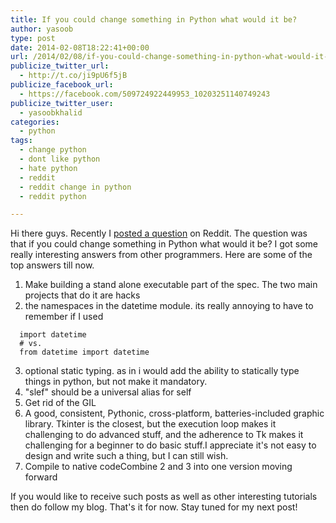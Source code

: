 ```yaml
---
title: If you could change something in Python what would it be?
author: yasoob
type: post
date: 2014-02-08T18:22:41+00:00
url: /2014/02/08/if-you-could-change-something-in-python-what-would-it-be/
publicize_twitter_url:
  - http://t.co/ji9pU6f5jB
publicize_facebook_url:
  - https://facebook.com/509724922449953_10203251140749243
publicize_twitter_user:
  - yasoobkhalid
categories:
  - python
tags:
  - change python
  - dont like python
  - hate python
  - reddit
  - reddit change in python
  - reddit python

---
```

Hi there guys. Recently I [posted a question][1] on Reddit. The question was that if you could change something in Python what would it be? I got some really interesting answers from other programmers. Here are some of the top answers till now.

1. Make building a stand alone executable part of the spec. The two main projects that do it are hacks
2. the namespaces in the datetime module. its really annoying to have to remember if I used 
```
  import datetime 
  # vs.
  from datetime import datetime
```
3. optional static typing. as in i would add the ability to statically type things in python, but not make it mandatory.
4. "slef" should be a universal alias for self
5. Get rid of the GIL
6. A good, consistent, Pythonic, cross-platform, batteries-included graphic library. Tkinter is the closest, but the execution loop makes it challenging to do advanced stuff, and the adherence to Tk makes it challenging for a beginner to do basic stuff.I appreciate it's not easy to design and write such a thing, but I can still wish.
7. Compile to native codeCombine 2 and 3 into one version moving forward

If you would like to receive such posts as well as other interesting tutorials then do follow my blog. That's it for now. Stay tuned for my next post!

 [1]: http://www.reddit.com/r/Python/comments/1xaen1/if_you_could_change_something_in_python_what/ "reddit /r/python"